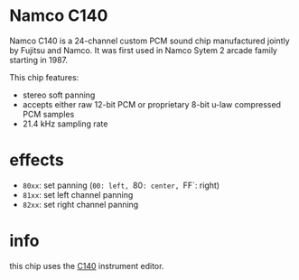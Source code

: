 # Namco C140

Namco C140 is a 24-channel custom PCM sound chip manufactured jointly by Fujitsu and Namco. It was first used in Namco Sytem 2 arcade family starting in 1987.

This chip features:

- stereo soft panning
- accepts either raw 12-bit PCM or proprietary 8-bit u-law compressed PCM samples
- 21.4 kHz sampling rate

# effects

- `80xx`: set panning (`00: left, `80`: center, `FF`: right)
- `81xx`: set left channel panning 
- `82xx`: set right channel panning 

# info

this chip uses the [C140](../4-instrument/c140.md) instrument editor.
